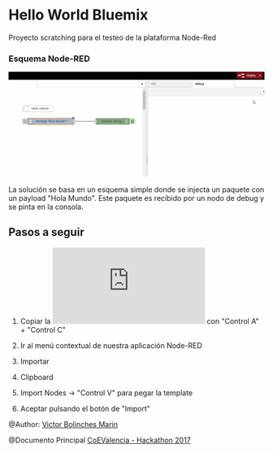 # Hello World Bluemix
Proyecto scratching para el testeo de la plataforma Node-Red

### Esquema Node-RED

![](https://github.com/vicboma1/HelloWorldBluemix/blob/master/assets/_helloWorld.gif)

La solución se basa en un esquema simple donde se injecta un paquete con un payload "Hola Mundo".
Este paquete es recibido por un nodo de debug y se pinta en la consola.


## Pasos a seguir
1.   Copiar la ![Plantilla txt](https://raw.githubusercontent.com/vicboma1/HelloWorldBluemix/master/assets/_helloWorl.txt) con "Control A" + "Control C"

2.   Ir al menú contextual de nuestra aplicación Node-RED

3.   Importar

4.   Clipboard

5.   Import Nodes -> "Control V" para pegar la template

6.   Aceptar pulsando el botón de "Import"


@Author: [Victor Bolinches Marin](https://github.com/vicboma1)  

@Documento Principal  [CoEValencia - Hackathon 2017](https://github.com/CoEValencia/Hackathon_2017)
